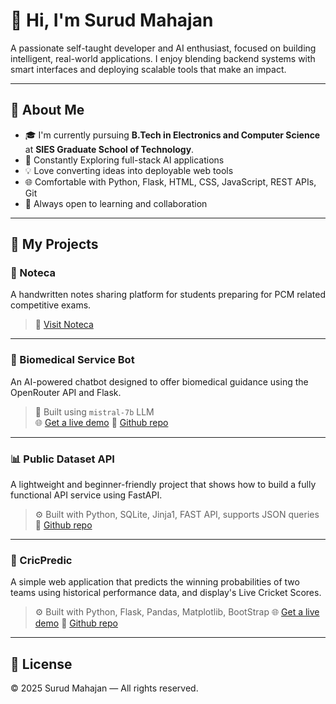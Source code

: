 # 👋 Hi, I'm Surud Mahajan

A passionate self-taught developer and AI enthusiast, focused on building intelligent, real-world applications. I enjoy blending backend systems with smart interfaces and deploying scalable tools that make an impact.

---
## 🧠 About Me

- 🎓 I'm currently pursuing **B.Tech in Electronics and Computer Science** at **SIES Graduate School of Technology**. 
- 🔭 Constantly Exploring full-stack AI applications
- 💡 Love converting ideas into deployable web tools
- 🌐 Comfortable with Python, Flask, HTML, CSS, JavaScript, REST APIs, Git
- 🤝 Always open to learning and collaboration

---

## 🚀 My Projects

### 📘 Noteca
A handwritten notes sharing platform for students preparing for PCM related competitive exams.  
> 📎 [Visit Noteca](https://noteca.online/)


---

### 🧬 Biomedical Service Bot
An AI-powered chatbot designed to offer biomedical guidance using the OpenRouter API and Flask.  
> 🤖 Built using `mistral-7b` LLM  
> 🌐 [Get a live demo](https://biomedicalservice-bot.onrender.com/)
> 📁 [Github repo](https://github.com/Surudmahajan/biomedicalservice-bot)

---

### 📊 Public Dataset API
A lightweight and beginner-friendly project that shows how to build a fully functional API service using FastAPI.  
> ⚙️ Built with Python, SQLite, Jinja1, FAST API, supports JSON queries  
> 📁 [Github repo](https://github.com/Surudmahajan/public-dataset-api)

---
### 🏏 CricPredic
A simple web application that predicts the winning probabilities of two teams using historical performance data, and display's Live Cricket Scores.
> ⚙️ Built with Python, Flask, Pandas, Matplotlib, BootStrap
> 🌐 [Get a live demo](https://cricpredic.onrender.com/)
> 📁 [Github repo](https://github.com/Surudmahajan/cricpredic)

---

## 📜 License

© 2025 Surud Mahajan — All rights reserved.


<!--
**Surudmahajan/Surudmahajan** is a ✨ _special_ ✨ repository because its `README.md` (this file) appears on your GitHub profile.

Here are some ideas to get you started:

- 🔭 I’m currently working on ...
- 🌱 I’m currently learning ...
- 👯 I’m looking to collaborate on ...
- 🤔 I’m looking for help with ...
- 💬 Ask me about ...
- 📫 How to reach me: ...
- 😄 Pronouns: ...
- ⚡ Fun fact: ...
-->
